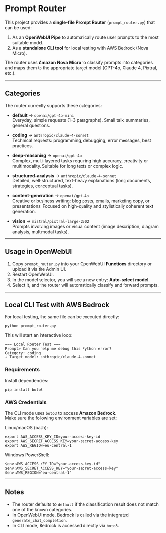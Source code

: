 # Prompt Router

This project provides a **single-file Prompt Router** (`prompt_router.py`) that can be used:

1. As an **OpenWebUI Pipe** to automatically route user prompts to the most suitable model.
2. As a **standalone CLI tool** for local testing with AWS Bedrock (Nova Micro).

The router uses **Amazon Nova Micro** to classify prompts into categories and maps them to the appropriate target model (GPT-4o, Claude 4, Pixtral, etc.).

---

## Categories

The router currently supports these categories:

- **default** → `openai/gpt-4o-mini`  
  Everyday, simple requests (1–3 paragraphs). Small talk, summaries, general questions.

- **coding** → `anthropic/claude-4-sonnet`  
  Technical requests: programming, debugging, error messages, best practices.

- **deep-reasoning** → `openai/gpt-4o`  
  Complex, multi-layered tasks requiring high accuracy, creativity or multimodality. Suitable for long texts or complex logic.

- **structured-analysis** → `anthropic/claude-4-sonnet`  
  Detailed, well-structured, text-heavy explanations (long documents, strategies, conceptual tasks).

- **content-generation** → `openai/gpt-4o`  
  Creative or business writing: blog posts, emails, marketing copy, or presentations. Focused on high-quality and stylistically coherent text generation.

- **vision** → `mistral/pixtral-large-2502`  
  Prompts involving images or visual content (image description, diagram analysis, multimodal tasks).

---

## Usage in OpenWebUI

1. Copy `prompt_router.py` into your OpenWebUI **Functions** directory or upload it via the Admin UI.  
2. Restart OpenWebUI.  
3. In the model selector, you will see a new entry: **Auto-select model**.  
4. Select it, and the router will automatically classify and forward prompts.

---

## Local CLI Test with AWS Bedrock

For local testing, the same file can be executed directly:

    python prompt_router.py

This will start an interactive loop:

    === Local Router Test ===
    Prompt> Can you help me debug this Python error?
    Category: coding
    → Target model: anthropic/claude-4-sonnet

### Requirements

Install dependencies:

    pip install boto3

### AWS Credentials

The CLI mode uses `boto3` to access **Amazon Bedrock**.  
Make sure the following environment variables are set:

Linux/macOS (bash):

    export AWS_ACCESS_KEY_ID=your-access-key-id
    export AWS_SECRET_ACCESS_KEY=your-secret-access-key
    export AWS_REGION=eu-central-1

Windows PowerShell:

    $env:AWS_ACCESS_KEY_ID="your-access-key-id"
    $env:AWS_SECRET_ACCESS_KEY="your-secret-access-key"
    $env:AWS_REGION="eu-central-1"

---

## Notes

- The router defaults to `default` if the classification result does not match one of the known categories.
- In OpenWebUI mode, Bedrock is called via the integrated `generate_chat_completion`.  
- In CLI mode, Bedrock is accessed directly via `boto3`.

